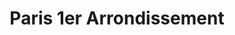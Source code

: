 ---
title: Paris 1er Arrondissement
url: /paris-1er-arrondissement/
latitude: 48.862
longitude: 2.348
---